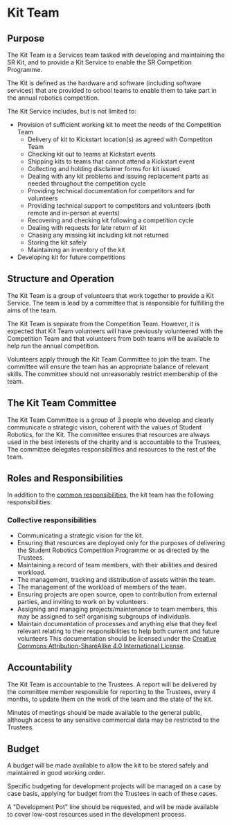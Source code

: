 # Kit Team

## Purpose

The Kit Team is a Services team tasked with developing and maintaining the SR Kit, and to provide a Kit Service to enable the SR Competition Programme.

The Kit is defined as the hardware and software (including software services) that are provided to school teams to enable them to take part in the annual robotics competition.

The Kit Service includes, but is not limited to:
* Provision of sufficient working kit to meet the needs of the Competition Team
    * Delivery of kit to Kickstart location(s) as agreed with Competiton Team
    * Checking kit out to teams at Kickstart events
    * Shipping kits to teams that cannot attend a Kickstart event
    * Collecting and holding disclaimer forms for kit issued
    * Dealing with any kit problems and issuing replacement parts as needed throughout the competition cycle
    * Providing technical documentation for competitors and for volunteers
    * Providing technical support to competitors and volunteers (both remote and in-person at events)
    * Recovering and checking kit following a competition cycle
    * Dealing with requests for late return of kit
    * Chasing any missing kit including kit not returned
    * Storing the kit safely
    * Maintaining an inventory of the kit
* Developing kit for future competitions

## Structure and Operation

The Kit Team is a group of volunteers that work together to provide a Kit Service. The team is lead by a committee that is responsible for fulfilling the aims of the team.

The Kit Team is separate from the Competition Team. However, it is expected that Kit Team volunteers will have previously volunteered with the Competition Team and that volunteers from both teams will be available to help run the annual competition. 

Volunteers apply through the Kit Team Committee to join the team. The committee will ensure the team has an appropriate balance of relevant skills. The committee should not unreasonably restrict membership of the team.

## The Kit Team Committee

The Kit Team Committee is a group of 3 people who develop and clearly communicate a strategic vision, coherent with the values of Student Robotics, for the Kit. The committee ensures that resources are always used in the best interests of the charity and is accountable to the Trustees, The committee delegates responsibilities and resources to the rest of the team.

## Roles and Responsibilities

In addition to the [common responsibilities](./common-responsibilities.md), the kit team has the following responsibilities:

### Collective responsibilities

* Communicating a strategic vision for the kit.
* Ensuring that resources are deployed only for the purposes of delivering the Student Robotics Competition Programme or as directed by the Trustees.
* Maintaining a record of team members, with their abilities and desired workload.
* The management, tracking and distribution of assets within the team.
* The management of the workload of members of the team.
* Ensuring projects are open source, open to contribution from external parties, and inviting to work on by volunteers.
* Assigning and managing projects/maintenance to team members, this may be assigned to self organising subgroups of individuals.
* Maintain documentation of processes and anything else that they feel relevant relating to their responsibilities to help both current and future volunteers This documentation should be licensed under the [Creative Commons Attribution-ShareAlike 4.0 International License](https://creativecommons.org/licenses/by-sa/4.0/).

## Accountability

The Kit Team is accountable to the Trustees. A report will be delivered by the committee member responsible for reporting to the Trustees, every 4 months, to update them on the work of the team and the state of the kit.

Minutes of meetings should be made available to the general public, although access to any sensitive commercial data may be restricted to the Trustees.

## Budget

A budget will be made available to allow the kit to be stored safely and maintained in good working order. 

Specific budgeting for development projects will be managed on a case by case basis, applying for budget from the Trustees in each of these cases. 

A "Development Pot" line should be requested, and will be made available to cover low-cost resources used in the development process.

